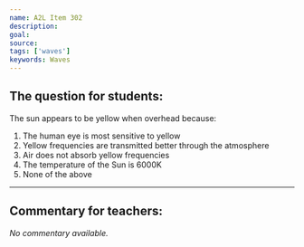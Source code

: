 ```yaml
---
name: A2L Item 302
description: 
goal: 
source: 
tags: ['waves']
keywords: Waves
---
```


## The question for students:

The sun appears to be yellow when overhead because:

1. The human eye is most sensitive to yellow
2. Yellow frequencies are transmitted better through the atmosphere
3. Air does not absorb yellow frequencies
4. The temperature of the Sun is 6000K
5. None of the above


<hr/>

## Commentary for teachers:

_No commentary available._
